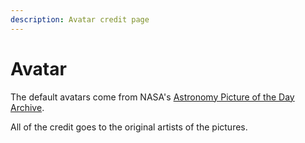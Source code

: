```yaml
---
description: Avatar credit page
---
```


# Avatar

The default avatars come from NASA's [Astronomy Picture of the Day Archive](https://apod.nasa.gov/apod/archivepix.html).

All of the credit goes to the original artists of the pictures.
